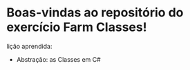 # Boas-vindas ao repositório do exercício Farm Classes!

lição aprendida:
  - Abstração: as Classes em C#